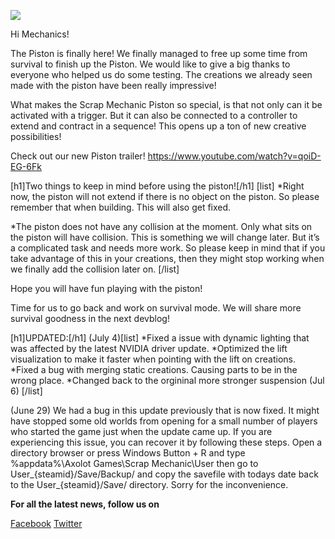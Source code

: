 ![](http://i.imgur.com/WRGMvAf.png)


Hi Mechanics!

The Piston is finally here!
We finally managed to free up some time from survival to finish up the Piston.
We would like to give a big thanks to everyone who helped us do some testing. The creations we already seen made with the piston have been really impressive!

What makes the Scrap Mechanic Piston so special, is that not only can it be activated with a trigger. But it can also be connected to a controller to extend and contract in a sequence! This opens up a ton of new creative possibilities! 

Check out our new Piston trailer!
https://www.youtube.com/watch?v=qoiD-EG-6Fk

[h1]Two things to keep in mind before using the piston![/h1]
[list]
*Right now, the piston will not extend if there is no object on the piston. 
So please remember that when building. This will also get fixed.

*The piston does not have any collision at the moment. 
Only what sits on the piston will have collision.
This is something we will change later. But it’s a complicated task and needs more work.
So please keep in mind that if you take advantage of this in your creations, then they might stop working when we finally add the collision later on.
[/list]

Hope you will have fun playing with the piston!

Time for us to go back and work on survival mode.
We will share more survival goodness in the next devblog!

[h1]UPDATED:[/h1]
(July 4)[list]
*Fixed a issue with dynamic lighting that was affected by the latest NVIDIA driver update.
*Optimized the lift visualization to make it faster when pointing with the lift on creations.
*Fixed a bug with merging static creations. Causing parts to be in the wrong place.
*Changed back to the orgininal more stronger suspension (Jul 6)
[/list]

(June 29)
We had a bug in this update previously that is now fixed. 
It might have stopped some old worlds from opening for a small number of players
who started the game just when the update came up. If you are experiencing this issue,
you can recover it by following these steps.
Open a directory browser or press Windows Button + R and type 
%appdata%\Axolot Games\Scrap Mechanic\User
then go to User_{steamid}/Save/Backup/ and copy the savefile with todays date back to the User_{steamid}/Save/ directory.
 Sorry for the inconvenience.

**For all the latest news, follow us on**

[Facebook](https://www.facebook.com/scrapmechanic/)
[Twitter](https://twitter.com/ScrapMechanic)